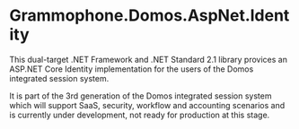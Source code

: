 # Grammophone.Domos.AspNet.Identity
This dual-target .NET Framework and .NET Standard 2.1 library provices an ASP.NET Core Identity implementation for the users of the Domos integrated session system.

It is part of the 3rd generation of the Domos integrated session system which will support SaaS, security,
workflow and accounting scenarios and is currently under development, not ready for production at this stage.
